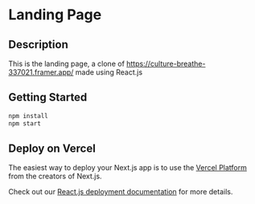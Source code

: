 # Landing Page

## Description

This is the landing page, a clone of https://culture-breathe-337021.framer.app/ made using React.js


## Getting Started

```bash
npm install
npm start
```

## Deploy on Vercel

The easiest way to deploy your Next.js app is to use the [Vercel Platform](https://vercel.com/dashboard) from the creators of Next.js.

Check out our [React.js deployment documentation](https://create-react-app.dev/docs/deployment/) for more details.
